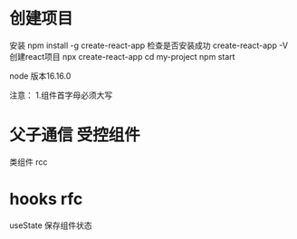 # 创建项目
安装 npm install -g create-react-app 
检查是否安装成功 create-react-app -V
创建react项目 npx create-react-app <my-project>
cd my-project
npm start

node 版本16.16.0

注意：
1.组件首字母必须大写
# 父子通信 受控组件 
类组件 rcc
# hooks rfc
useState 保存组件状态
